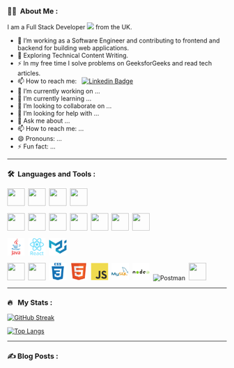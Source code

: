 <!-- **BoeJaker/BoeJaker** is a ✨ _special_ ✨ repository because its `README.md` (this file) appears on your GitHub profile. -->

### :man_technologist: &nbsp;About Me :

I am a Full Stack Developer <img src="https://media.giphy.com/media/WUlplcMpOCEmTGBtBW/giphy.gif" width="30"> from the UK.

- 🔭 I’m working as a Software Engineer and contributing to frontend and backend for building web applications.
- 🌱 Exploring Technical Content Writing.
- ⚡ In my free time I solve problems on GeeksforGeeks and read tech articles.
- 📫 How to reach me: &nbsp; [![Linkedin Badge](https://img.shields.io/badge/-boejaker-blue?style=flat&logo=Linkedin&logoColor=white)](https://www.linkedin.com/in/boejaker)
- 🔭 I’m currently working on ...
- 🌱 I’m currently learning ...
- 👯 I’m looking to collaborate on ...
- 🤔 I’m looking for help with ...
- 💬 Ask me about ...
- 📫 How to reach me: ...
- 😄 Pronouns: ...
- ⚡ Fun fact: ...
---

### 🛠 &nbsp;Languages and Tools :

<p>
<img src="https://cdn.jsdelivr.net/gh/devicons/devicon/icons/python/python-original-wordmark.svg" width="40" height="40"/>&nbsp;
<img src="https://cdn.jsdelivr.net/gh/devicons/devicon/icons/rust/rust-plain.svg" width="40" height="40"/>&nbsp;
<img src="https://cdn.jsdelivr.net/gh/devicons/devicon/icons/c/c-original.svg" width="40" height="40"/>&nbsp;
<img src="https://cdn.jsdelivr.net/gh/devicons/devicon/icons/django/django-plain.svg" width="40" height="40"/>&nbsp;
          
<img src="https://cdn.jsdelivr.net/gh/devicons/devicon/icons/arduino/arduino-original-wordmark.svg" width="40" height="40"/>&nbsp;
<img src="https://cdn.jsdelivr.net/gh/devicons/devicon/icons/raspberrypi/raspberrypi-original.svg" width="40" height="40"/>&nbsp;
<img src="https://cdn.jsdelivr.net/gh/devicons/devicon/icons/docker/docker-original-wordmark.svg" width="40" height="40"/>&nbsp;
<img src="https://cdn.jsdelivr.net/gh/devicons/devicon/icons/vagrant/vagrant-original.svg" width="40" height="40"/>&nbsp;
<img src="https://cdn.jsdelivr.net/gh/devicons/devicon/icons/bash/bash-original.svg" width="40" height="40"/>&nbsp;
<img src="https://cdn.jsdelivr.net/gh/devicons/devicon/icons/linux/linux-original.svg" width="40" height="40"/>&nbsp;
<img src="https://cdn.jsdelivr.net/gh/devicons/devicon/icons/debian/debian-original-wordmark.svg"  width="40" height="40"/>&nbsp;
          
<img src="https://github.com/devicons/devicon/blob/master/icons/java/java-original-wordmark.svg" title="Java" alt="Java" width="40" height="40"/>&nbsp;
<img src="https://github.com/devicons/devicon/blob/master/icons/react/react-original-wordmark.svg" title="React" alt="React" width="40" height="40"/>&nbsp;
<img src="https://github.com/devicons/devicon/blob/master/icons/materialui/materialui-original.svg" title="Material UI" alt="Material UI" width="40" height="40"/>&nbsp;

<img src="https://cdn.jsdelivr.net/gh/devicons/devicon/icons/php/php-original.svg" width="40" height="40"/>&nbsp;
<img src="https://cdn.jsdelivr.net/gh/devicons/devicon/icons/bootstrap/bootstrap-original.svg" width="40" height="40"/>&nbsp;
<img src="https://github.com/devicons/devicon/blob/master/icons/css3/css3-plain-wordmark.svg"  title="CSS3" alt="CSS" width="40" height="40"/>&nbsp;
<img src="https://github.com/devicons/devicon/blob/master/icons/html5/html5-original.svg" title="HTML5" alt="HTML" width="40" height="40"/>&nbsp;
<img src="https://github.com/devicons/devicon/blob/master/icons/javascript/javascript-original.svg" title="JavaScript" alt="JavaScript" width="40" height="40"/>&nbsp;
<img src="https://github.com/devicons/devicon/blob/master/icons/mysql/mysql-original-wordmark.svg" title="MySQL"  alt="MySQL" width="40" height="40"/>&nbsp;
<img src="https://github.com/devicons/devicon/blob/master/icons/nodejs/nodejs-original-wordmark.svg" title="NodeJS" alt="NodeJS" width="40" height="40"/>&nbsp;
<img src="https://www.vectorlogo.zone/logos/getpostman/getpostman-icon.svg" title="Postman"  alt="Postman" width="40" height="40"/>&nbsp;
<img src="https://cdn.jsdelivr.net/gh/devicons/devicon/icons/git/git-original.svg" width="40" height="40"/>&nbsp;
          
</p>

---

### 🔥 &nbsp; My Stats :
[![GitHub Streak](https://github-readme-streak-stats.herokuapp.com?user=BoeJaker&theme=dark&hide_border=true)](https://git.io/streak-stats)

[![Top Langs](https://github-readme-stats.vercel.app/api/top-langs/?username=BoeJaker&layout=pie&theme=dark)](https://github.com/anuraghazra/github-readme-stats)

---

### ✍️ Blog Posts : 

